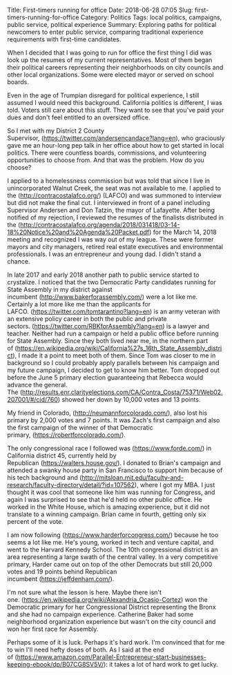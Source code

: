 Title: First-timers running for office
Date: 2018-06-28 07:05
Slug: first-timers-running-for-office
Category: Politics
Tags: local politics, campaigns, public service, political experience
Summary: Exploring paths for political newcomers to enter public service, comparing traditional experience requirements with first-time candidates.

When I decided that I was going to run for office the first thing I did was look up the resumes of my current representatives. Most of them began their political careers representing their neighborhoods on city councils and other local organizations. Some were elected mayor or served on school boards. 

Even in the age of Trumpian disregard for political experience, I still assumed I would need this background. California politics is different, I was told. Voters still care about this stuff. They want to see that you've paid your dues and don't feel entitled to an oversized office. 

So I met with my District 2 County Supervisor, (https://twitter.com/andersencandace?lang=en), who graciously gave me an hour-long pep talk in her office about how to get started in local politics. There were countless boards, commissions, and volunteering opportunities to choose from. And that was the problem. How do you choose? 

I applied to a homelessness commission but was told that since I live in unincorporated Walnut Creek, the seat was not available to me. I applied to the (http://contracostalafco.org/) (LAFCO) and was summoned to interview but did not make the final cut. I interviewed in front of a panel including Supervisor Andersen and Don Tatzin, the mayor of Lafayette. After being notified of my rejection, I reviewed the resumes of the finalists distributed in the (http://contracostalafco.org/agenda/2018/031418/03-14-18%20Notice%20and%20Agenda%20Packet.pdf) for the March 14, 2018 meeting and recognized I was way out of my league. These were former mayors and city managers, retired real estate executives and environmental professionals. I was an entrepreneur and young dad. I didn't stand a chance. 

In late 2017 and early 2018 another path to public service started to crystalize. I noticed that the two Democratic Party candidates running for State Assembly in my district against incumbent (http://www.bakerforassembly.com/) were a lot like me. Certainly a lot more like me than the applicants for LAFCO. (https://twitter.com/tomtarantino?lang=en) is an army veteran with an extensive policy career in both the public and private sectors. (https://twitter.com/RBKforAssembly?lang=en) is a lawyer and teacher. Neither had run a campaign or held a public office before running for State Assembly. Since they both lived near me, in the northern part of (https://en.wikipedia.org/wiki/California%27s_16th_State_Assembly_district), I made it a point to meet both of them. Since Tom was closer to me in background so I could probably apply parallels between his campaign and my future campaign, I decided to get to know him better. Tom dropped out before the June 5 primary election guaranteeing that Rebecca would advance the general. The (http://results.enr.clarityelections.com/CA/Contra_Costa/75371/Web02.207001/#/cid/760) showed her down by 10,000 votes and 13 points. 

My friend in Colorado, (http://neumannforcolorado.com/), also lost his primary by 2,000 votes and 7 points. It was Zach's first campaign and also the first campaign of the winner of that Democratic primary, (https://robertforcolorado.com/). 

The only congressional race I followed was (https://www.forde.com/) in California district 45, currently held by Republican (https://walters.house.gov/). I donated to Brian's campaign and attended a swanky house party in San Francisco to support him because of his tech background and (http://mitsloan.mit.edu/faculty-and-research/faculty-directory/detail/?id=107562), where I got my MBA. I just thought it was cool that someone like him was running for Congress, and again I was surprised to see that he'd held no other public office. He worked in the White House, which is amazing experience, but it did not translate to a winning campaign. Brian came in fourth, getting only six percent of the vote.   

I am now following (https://www.harderforcongress.com/) because he too seems a lot like me. He's young, worked in tech and venture capital, and went to the Harvard Kennedy School. The 10th congressional district is an area representing a large swath of the central valley. In a very competitive primary, Harder came out on top of the other Democrats but still 20,000 votes and 19 points behind Republican incumbent (https://jeffdenham.com/).  

I'm not sure what the lesson is here. Maybe there isn't one. (https://en.wikipedia.org/wiki/Alexandria_Ocasio-Cortez) won the Democratic primary for her Congressional District representing the Bronx and she had no campaign experience. Catherine Baker had some neighborhood organization experience but wasn't on the city council and won her first race for Assembly. 

Perhaps some of it is luck. Perhaps it's hard work. I'm convinced that for me to win I'll need hefty doses of both. As I said at the end of (https://www.amazon.com/Parallel-Entrepreneur-start-businesses-keeping-ebook/dp/B07CG8SV5V/): it takes a lot of hard work to get lucky.